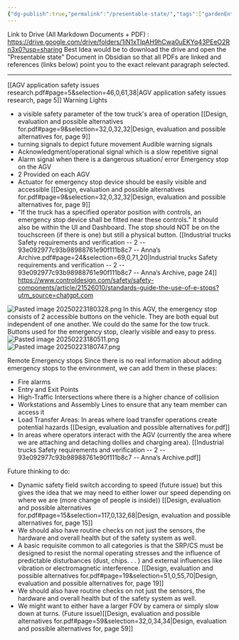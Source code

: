 ```yaml
---
{"dg-publish":true,"permalink":"/presentable-state/","tags":["gardenEntry"]}
---
```



Link to Drive (All Markdown Documents + PDF) : https://drive.google.com/drive/folders/1iN1xTIpAH9hCwa0uEKYq43PEeO2Rn3x0?usp=sharing
Best Idea would be to download the drive and open the "Presentable state" Document in Obsidian so that all PDFs are linked and references (links below) point you to the exact relevant paragraph selected.

---

[[AGV application safety issues research.pdf#page=5&selection=46,0,61,38|AGV application safety issues research, page 5]]
Warning Lights 
- a visible safety parameter of the tow truck's area of operation [[Design, evaluation and possible alternatives for.pdf#page=9&selection=32,0,32,32|Design, evaluation and possible alternatives for, page 9]]
- turning signals to depict future movement
Audible warning signals 
- Acknowledgment/operational signal which is a slow repetitive signal
- Alarm signal when there is a dangerous situation/ error
Emergency stop on the AGV
- 2 Provided on each AGV
- Actuator for emergency stop device should be easily visible and accessible [[Design, evaluation and possible alternatives for.pdf#page=9&selection=32,0,32,32|Design, evaluation and possible alternatives for, page 9]]
- "If the truck has a specified operator position with controls, an emergency stop device shall be fitted near these controls." It should also be within the UI and Dashboard. The stop should NOT be on the touchscreen (if there is one) but still a physical button. [[Industrial trucks  Safety requirements and verification -- 2 -- 93e092977c93b98988761e90f111b8c7 -- Anna’s Archive.pdf#page=24&selection=69,0,71,20|Industrial trucks  Safety requirements and verification -- 2 -- 93e092977c93b98988761e90f111b8c7 -- Anna’s Archive, page 24]] https://www.controldesign.com/safety/safety-components/article/21526010/standards-guide-the-use-of-e-stops?utm_source=chatgpt.com


![Pasted image 20250223180328.png](/img/user/images/Pasted%20image%2020250223180328.png)
In this AGV, the emergency stop consists of 2 accessible buttons on the vehicle. They are both equal but independent of one another. 
We could do the same for the tow truck. 
Buttons used for the emergency stop, clearly visible and easy to press.
![Pasted image 20250223180511.png](/img/user/images/Pasted%20image%2020250223180511.png)
![Pasted image 20250223180747.png](/img/user/images/Pasted%20image%2020250223180747.png)


Remote Emergency stops
Since there is no real information about adding emergency stops to the environment, we can  add them in these places:
- Fire alarms
- Entry and Exit Points
- High-Traffic Intersections where there is a higher chance of collision
- Workstations and Assembly Lines to ensure that any team member can access it
- Load Transfer Areas: In areas where load transfer operations create potential hazards [[Design, evaluation and possible alternatives for.pdf]]
- In areas where operators interact with the AGV (currently the area where we are attaching and detaching dollies and charging area). [[Industrial trucks  Safety requirements and verification -- 2 -- 93e092977c93b98988761e90f111b8c7 -- Anna’s Archive.pdf]]




Future thinking to do: 
- Dynamic safety field switch according to speed (future issue) but this gives the idea that we may need to either lower our speed depending on where we are (more change of people is inside)) [[Design, evaluation and possible alternatives for.pdf#page=15&selection=117,0,132,68|Design, evaluation and possible alternatives for, page 15]]
- We should also have routine checks on not just the sensors, the hardware and overall health but of the safety system as well.
- A basic requisite common to all categories is that the SRP/CS must be designed to resist the normal operating stresses and the influence of predictable disturbances (dust, chips. . . ) and external influences like vibration or electromagnetic interference. [[Design, evaluation and possible alternatives for.pdf#page=19&selection=51,0,55,70|Design, evaluation and possible alternatives for, page 19]]
- We should also have routine checks on not just the sensors, the hardware and overall health but of the safety system as well.
- We might want to either have a larger FOV by camera or simply slow down at turns. (Future issue)[[Design, evaluation and possible alternatives for.pdf#page=59&selection=32,0,34,34|Design, evaluation and possible alternatives for, page 59]]


